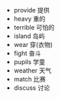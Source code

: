 
- provide 提供
- heavy 重的
- terrible 可怕的
- island 岛屿
- wear 穿(衣物)
- fight 奋斗
- pupils 学童
- weather 天气
- match 比赛
- discuss 讨论